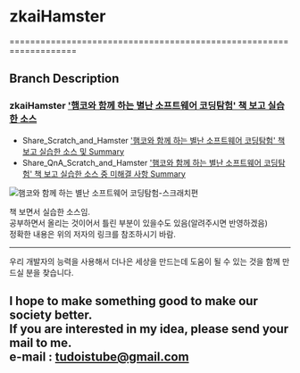 # zkaiHamster  
===================================================================

## Branch Description  

### zkaiHamster ['햄코와 함께 하는 별난 소프트웨어 코딩탐험' 책 보고 실습한 소스](http://www.kairobot.co.kr/ "김혜주 이승재 조광동 이성규 저, 스크래치편" )  
  * Share_Scratch_and_Hamster ['햄코와 함께 하는 별난 소프트웨어 코딩탐험' 책 보고 실습한 소스 및 Summary](https://drive.google.com/open?id=1gM1tFKkOt_lA8GSVvbgQ6TY793_SMG5-C2LTNY5X_tQ "Share_Scratch_and_Hamster" )  
  * Share_QnA_Scratch_and_Hamster ['햄코와 함께 하는 별난 소프트웨어 코딩탐험' 책 보고 실습한 소스 중 미해결 사항 Summary](https://drive.google.com/open?id=1ZinniOwGREye_x6ZmBSYiORx9E4_kmStZux4cEus77I "Share_QnA_Scratch_and_Hamster" )    

 ![햄코와 함께 하는 별난 소프트웨어 코딩탐험-스크래치편](http://kairobot.co.kr/new2014/images/img_product/160226_12.jpg)  
 
	
책 보면서 실습한 소스임.  
공부하면서 올리는 것이어서 틀린 부분이 있을수도 있음(알려주시면 반영하겠음)  
정확한 내용은 위의 저자의 링크를 참조하시기 바람.  

---
우리 개발자의 능력을 사용해서 더나은 세상을 만드는데 도움이 될 수 있는 것을
함께 만드실 분을 찾습니다.

I hope to make something good to make our society better.  
If you are interested in my idea, please send your mail to me.  
e-mail : tudoistube@gmail.com
---
